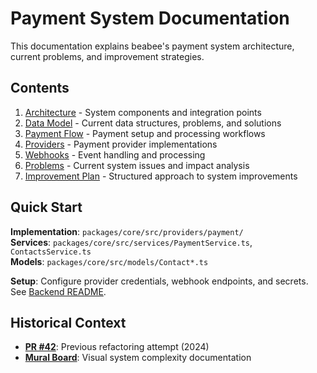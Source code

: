 # Payment System Documentation

This documentation explains beabee's payment system architecture, current problems, and improvement strategies.

## Contents

1. [Architecture](./architecture.md) - System components and integration points
2. [Data Model](./data-model.md) - Current data structures, problems, and solutions
3. [Payment Flow](./payment-flow.md) - Payment setup and processing workflows
4. [Providers](./providers.md) - Payment provider implementations
5. [Webhooks](./webhooks.md) - Event handling and processing
6. [Problems](./problems.md) - Current system issues and impact analysis
7. [Improvement Plan](./improvement-plan.md) - Structured approach to system improvements

## Quick Start

**Implementation**: `packages/core/src/providers/payment/`  
**Services**: `packages/core/src/services/PaymentService.ts`, `ContactsService.ts`  
**Models**: `packages/core/src/models/Contact*.ts`

**Setup**: Configure provider credentials, webhook endpoints, and secrets. See [Backend README](../../apps/backend/README.md).

## Historical Context

- **[PR #42](https://github.com/beabee-communityrm/monorepo/pull/42)**: Previous refactoring attempt (2024)
- **[Mural Board](https://app.mural.co/t/beabee6721/m/beabee6721/1651065526558/7e52f76fd91d54d92b1afd6650d4e203c2ab8153)**: Visual system complexity documentation
